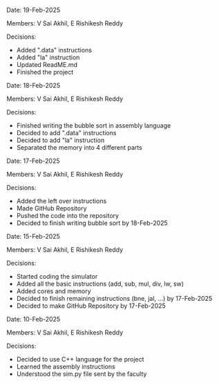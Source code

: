 Date: 19-Feb-2025

Members: V Sai Akhil, E Rishikesh Reddy

Decisions:
- Added ".data" instructions
- Added "la" instruction
- Updated ReadME.md
- Finished the project

Date: 18-Feb-2025

Members: V Sai Akhil, E Rishikesh Reddy

Decisions:
- Finished writing the bubble sort in assembly language
- Decided to add ".data" instructions 
- Decided to add "la" instruction 
- Separated the memory into 4 different parts
  
Date: 17-Feb-2025

Members: V Sai Akhil, E Rishikesh Reddy

Decisions:
- Added the left over instructions
- Made GitHub Repository 
- Pushed the code into the repository
- Decided to finish writing bubble sort by 18-Feb-2025

Date: 15-Feb-2025

Members: V Sai Akhil, E Rishikesh Reddy

Decisions:
- Started coding the simulator
- Added all the basic instructions (add, sub, mul, div, lw, sw)
- Added cores and memory
- Decided to finish remaining instructions (bne, jal, ...) by 17-Feb-2025
- Decided to make GitHub Repository by 17-Feb-2025


Date: 10-Feb-2025

Members: V Sai Akhil, E Rishikesh Reddy

Decisions: 
- Decided to use C++ language for the project
- Learned the assembly instructions
- Understood the sim.py file sent by the faculty
